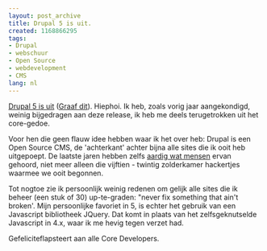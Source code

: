 ```yaml
---
layout: post_archive
title: Drupal 5 is uit.
created: 1168866295
tags:
- Drupal
- webschuur
- Open Source
- webdevelopment
- CMS
lang: nl
---
```

[Drupal 5 is uit](http://drupal.org/drupal-5.0) ([Graaf dit](http://digg.com/software/Drupal_5_0_is_out_Happy_Birthday)). Hiephoi. Ik heb, zoals vorig jaar aangekondigd, weinig bijgedragen aan deze release, ik heb me deels terugetrokken uit het core-gedoe.

Voor hen die geen flauw idee hebben waar ik het over heb: Drupal is een Open Source CMS, de 'achterkant' achter bijna alle sites die ik ooit heb uitgepoept. De laatste jaren hebben zelfs [aardig wat mensen](http://www.alexa.com/data/details/traffic_details?site0=drupal.org&site1=&site2=&site3=&site4=&y=r&z=2&h=300&w=500&range=5y&size=Medium&url=drupal.org) ervan gehoord, niet meer alleen die vijftien - twintig zolderkamer hackertjes waarmee we ooit begonnen.

Tot nogtoe zie ik persoonlijk weinig redenen om gelijk alle sites die ik beheer (een stuk of 30) up-te-graden: "never fix something that ain't broken'. Mijn persoonlijke favoriet in 5, is echter het gebruik van een Javascript bibliotheek JQuery. Dat komt in plaats van het zelfsgeknutselde Javascript in 4.x, waar ik me hevig tegen verzet had.

Gefeliciteflapsteert aan alle Core Developers. 
